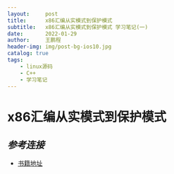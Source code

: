 ```yaml
---
layout:     post
title:      x86汇编从实模式到保护模式 
subtitle:   x86汇编从实模式到保护模式 学习笔记(一)
date:       2022-01-29
author:     王鹏程
header-img: img/post-bg-ios10.jpg
catalog: true
tags:
    - linux源码
    - C++ 
    - 学习笔记
---
```


# x86汇编从实模式到保护模式

## _参考连接_
- [书籍地址](https://github.com/sunym1993/flash-linux0.11-talk/blob/main/%E4%B8%80%E4%BA%9B%E9%9D%9E%E5%BF%85%E8%A6%81%E7%9A%84%E8%B5%84%E6%96%99/x86%E6%B1%87%E7%BC%96%E8%AF%AD%E8%A8%80_%E4%BB%8E%E5%AE%9E%E6%A8%A1%E5%BC%8F%E5%88%B0%E4%BF%9D%E6%8A%A4%E6%A8%A1%E5%BC%8F(%E5%AE%8C%E6%95%B4%E6%89%AB%E6%8F%8F%E7%89%88).pdf)




